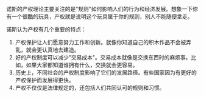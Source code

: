 诺斯的产权理论主要关注的是"规则"如何影响人们的行为和经济发展。想象一下你有一个很酷的玩具，产权就是说明这个玩具属于你的规则，别人不能随便拿走。

诺斯认为产权有几个重要的特点：

1. 产权保护让人们愿意努力工作和创新。就像你知道自己的积木作品不会被弄乱，就会更认真地去建造。
2. 好的产权制度可以减少"交易成本"。交易成本就像是交换东西时的麻烦事。比如，如果大家都知道谁拥有什么，交换就会更容易。
3. 历史上，不同社会的产权制度影响了它们的发展路径。有些国家因为有更好的产权保护而发展得更快。
4. 产权不仅仅是法律规定的，还包括人们共同认可的规则和习惯。